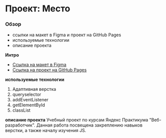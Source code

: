 # Проект: Место

### Обзор
* ссылки  на макет в Figma и проект на GitHub Pages
* используемые технологии
* описание проекта

**Интро**
* [Ссылка на макет в Figma](https://www.figma.com/file/5S2WSbEFL6awjVWJ0NWL8Q/Sprint-3_-Russia-_-desktop-mobile?node-id=28503%3A0)
* [Ссылка на проект на GitHub Pages]()


**используемые технологии**
1. Адаптивная верстка
2. queryselector
3. addEventListener
4. getElementById
5. classList


**описание проекта**
Учебный проект по курсам Яндекс Практикума "Веб-разработчик". Данная работа посвещена закреплению навыков верстки, а также началу изучения JS.
